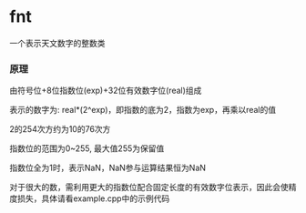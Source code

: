 # fnt
一个表示天文数字的整数类

### 原理
由符号位+8位指数位(exp)+32位有效数字位(real)组成

表示的数字为: real*(2^exp)，即指数的底为2，指数为exp，再乘以real的值

2的254次方约为10的76次方

指数位的范围为0~255, 最大值255为保留值

指数位全为1时，表示NaN，NaN参与运算结果恒为NaN

对于很大的数，需利用更大的指数位配合固定长度的有效数字位表示，因此会使精度损失，具体请看example.cpp中的示例代码
